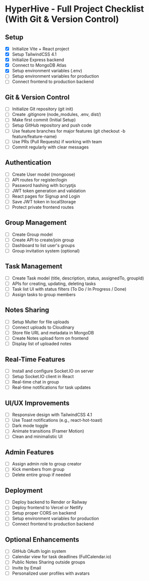 # HyperHive - Full Project Checklist (With Git & Version Control)

## Setup
- [x] Initialize Vite + React project
- [x] Setup TailwindCSS 4.1
- [x] Initialize Express backend
- [x] Connect to MongoDB Atlas
- [x] Setup environment variables (.env)
- [ ] Setup environment variables for production
- [ ] Connect frontend to production backend

## Git & Version Control
- [ ] Initialize Git repository (git init)
- [ ] Create .gitignore (node_modules, .env, dist/)
- [ ] Make first commit (Initial Setup)
- [ ] Setup GitHub repository and push code
- [ ] Use feature branches for major features (git checkout -b feature/feature-name)
- [ ] Use PRs (Pull Requests) if working with team
- [ ] Commit regularly with clear messages

## Authentication
- [ ] Create User model (mongoose)
- [ ] API routes for register/login
- [ ] Password hashing with bcryptjs
- [ ] JWT token generation and validation
- [ ] React pages for Signup and Login
- [ ] Save JWT token in localStorage
- [ ] Protect private frontend routes

## Group Management
- [ ] Create Group model
- [ ] Create API to create/join group
- [ ] Dashboard to list user's groups
- [ ] Group invitation system (optional)

## Task Management
- [ ] Create Task model (title, description, status, assignedTo, groupId)
- [ ] APIs for creating, updating, deleting tasks
- [ ] Task list UI with status filters (To Do / In Progress / Done)
- [ ] Assign tasks to group members

## Notes Sharing
- [ ] Setup Multer for file uploads
- [ ] Connect uploads to Cloudinary
- [ ] Store file URL and metadata in MongoDB
- [ ] Create Notes upload form on frontend
- [ ] Display list of uploaded notes

## Real-Time Features
- [ ] Install and configure Socket.IO on server
- [ ] Setup Socket.IO client in React
- [ ] Real-time chat in group
- [ ] Real-time notifications for task updates

## UI/UX Improvements
- [ ] Responsive design with TailwindCSS 4.1
- [ ] Use Toast notifications (e.g., react-hot-toast)
- [ ] Dark mode toggle
- [ ] Animate transitions (Framer Motion)
- [ ] Clean and minimalistic UI

## Admin Features
- [ ] Assign admin role to group creator
- [ ] Kick members from group
- [ ] Delete entire group if needed

## Deployment
- [ ] Deploy backend to Render or Railway
- [ ] Deploy frontend to Vercel or Netlify
- [ ] Setup proper CORS on backend
- [ ] Setup environment variables for production
- [ ] Connect frontend to production backend

## Optional Enhancements
- [ ] GitHub OAuth login system
- [ ] Calendar view for task deadlines (FullCalendar.io)
- [ ] Public Notes Sharing outside groups
- [ ] Invite by Email
- [ ] Personalized user profiles with avatars
